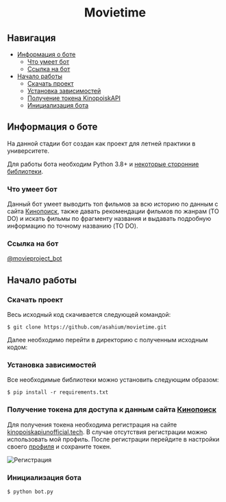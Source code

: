 <div align="center">
  <h1>Movietime</h1>
</div>

## Навигация

* [Информация о боте](#главная-информация)
  * [Что умеет бот](#функционал)
  * [Ссылка на бот](#ссылка)
* [Начало работы](#начало-работы)
  * [Скачать проект](#скачивание-проекта)
  * [Установка зависимостей](#установка-зависимостей)
  * [Получение токена KinopoiskAPI](#получение-токена-kinopoiskapi)
  * [Инициализация бота](#инициализация-бота)

## Информация о боте
На данной стадии бот создан как проект для летней практики в университете.

Для работы бота необходим Python 3.8+ и [некоторые сторонние библиотеки](https://github.com/asahium/movietime/blob/main/requirements.txt).

### Что умеет бот
Данный бот умеет выводить топ фильмов за всю историю по данным с сайта [Кинопоиск](https://www.kinopoisk.ru), также давать рекомендации фильмов по жанрам (TO DO) и искать фильмы по фрагменту названия и выдавать подробную информацию по точному названию (TO DO).

### Ссылка на бот
[@movieproject_bot](http://t.me/movieproject_bot)

## Начало работы

### Скачать проект
Весь исходный код скачивается следующей командой:
```
$ git clone https://github.com/asahium/movietime.git
```
Далее необходимо перейти в директорию с полученным исходным кодом:

### Установка зависимостей
Все необходимые библиотеки можно установить следующим образом:
```
$ pip install -r requirements.txt
```

### Получение токена для доступа к данным сайта [Кинопоиск](https://www.kinopoisk.ru)
Для получения токена необходима регистрация на сайте <a href="https://kinopoiskapiunofficial.tech/signup">kinopoiskapiunofficial.tech</a>. В случае отсутствия регистрации можно использовать мой профиль. После регистрации перейдите в настройки своего <a href="https://kinopoiskapiunofficial.tech/user">профиля</a> и сохраните токен.

<img align="center" src="https://i.imgur.com/QkXRQ9t.png" alt="Регистрация">

### Инициализация бота
```
$ python bot.py
```
